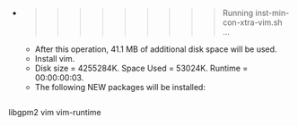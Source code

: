 * >>>>>>>>> Running inst-min-con-xtra-vim.sh ...
  * After this operation, 41.1 MB of additional disk space will be used.
  * Install vim.
  * Disk size = 4255284K. Space Used = 53024K. Runtime = 00:00:00:03.
  * The following NEW packages will be installed:
  ```bash
libgpm2 vim vim-runtime
  ```
